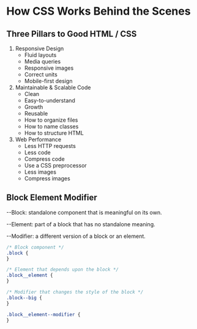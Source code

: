 # How CSS Works Behind the Scenes

## Three Pillars to Good HTML / CSS

1. Responsive Design
    - Fluid layouts
    - Media queries
    - Responsive images
    - Correct units
    - Mobile-first design
2. Maintainable & Scalable Code
    - Clean
    - Easy-to-understand
    - Growth
    - Reusable
    - How to organize files
    - How to name classes
    - How to structure HTML
3. Web Performance
    - Less HTTP requests
    - Less code
    - Compress code
    - Use a CSS preprocessor
    - Less images
    - Compress images

## Block Element Modifier

--Block: standalone component that is meaningful on its own.

--Element: part of a block that has no standalone meaning.

--Modifier: a different version of a block or an element.

```css
/* Block component */
.block {
}

/* Element that depends upon the block */
.block__element {
}

/* Modifier that changes the style of the block */
.block--big {
}

.block__element--modifier {
}
```
